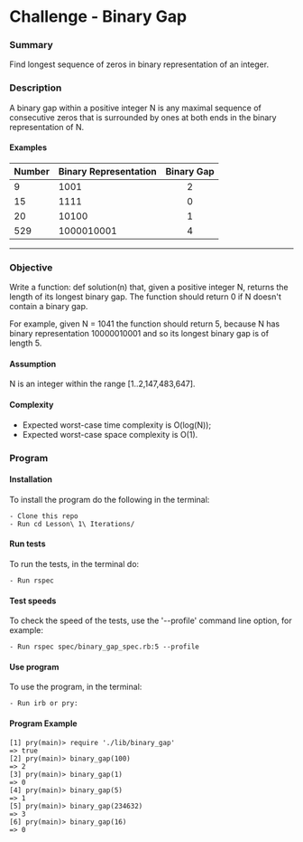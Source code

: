 # Challenge - Binary Gap

### Summary

Find longest sequence of zeros in binary representation of an integer.

### Description

A binary gap within a positive integer N is any maximal sequence of consecutive zeros that is surrounded by ones at both ends in the binary representation of N.

#### Examples

Number  | Binary Representation | Binary Gap
------------- | ------------------------------	| :-------------: |
9 | 1001 | 2
15 | 1111 | 0
20 | 10100 | 1
529 | 1000010001 | 4
***

### Objective
Write a function: def solution(n)
that, given a positive integer N, returns the length of its longest binary gap. The function should return 0 if N doesn't contain a binary gap.

For example, given N = 1041 the function should return 5, because N has binary representation 10000010001 and so its longest binary gap is of length 5.

#### Assumption

N is an integer within the range [1..2,147,483,647].

#### Complexity

- Expected worst-case time complexity is O(log(N));
- Expected worst-case space complexity is O(1).

### Program

#### Installation
To install the program do the following in the terminal:

```
- Clone this repo
- Run cd Lesson\ 1\ Iterations/
```

#### Run tests
To run the tests, in the terminal do:

```
- Run rspec
```

#### Test speeds
To check the speed of the tests, use the '--profile' command line option, for example:

```
- Run rspec spec/binary_gap_spec.rb:5 --profile
```

#### Use program
To use the program, in the terminal:

```
- Run irb or pry:
```

#### Program Example
```
[1] pry(main)> require './lib/binary_gap'
=> true
[2] pry(main)> binary_gap(100)
=> 2
[3] pry(main)> binary_gap(1)
=> 0
[4] pry(main)> binary_gap(5)
=> 1
[5] pry(main)> binary_gap(234632)
=> 3
[6] pry(main)> binary_gap(16)
=> 0
 ```
